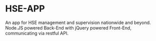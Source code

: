 # HSE-APP
An app for HSE management and supervision nationwide and beyond. Node.JS powered Back-End with jQuery powered Front-End, communicating via restful API.


